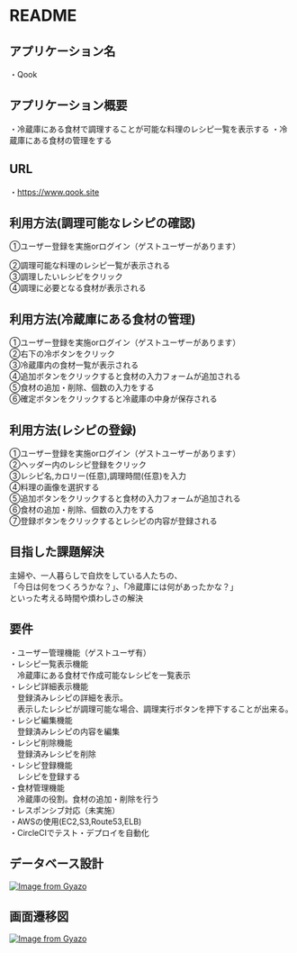 # README

## アプリケーション名
・Qook

## アプリケーション概要
・冷蔵庫にある食材で調理することが可能な料理のレシピ一覧を表示する
・冷蔵庫にある食材の管理をする

## URL
・https://www.qook.site

## 利用方法(調理可能なレシピの確認)
①ユーザー登録を実施orログイン（ゲストユーザーがあります）

②調理可能な料理のレシピ一覧が表示される  
③調理したいレシピをクリック  
④調理に必要となる食材が表示される  

## 利用方法(冷蔵庫にある食材の管理)
①ユーザー登録を実施orログイン（ゲストユーザーがあります）  
②右下の冷ボタンをクリック  
③冷蔵庫内の食材一覧が表示される  
④追加ボタンをクリックすると食材の入力フォームが追加される  
⑤食材の追加・削除、個数の入力をする  
⑥確定ボタンをクリックすると冷蔵庫の中身が保存される  

## 利用方法(レシピの登録)
①ユーザー登録を実施orログイン（ゲストユーザーがあります）  
②ヘッダー内のレシピ登録をクリック  
③レシピ名,カロリー(任意),調理時間(任意)を入力  
④料理の画像を選択する  
⑤追加ボタンをクリックすると食材の入力フォームが追加される  
⑥食材の追加・削除、個数の入力をする  
⑦登録ボタンをクリックするとレシピの内容が登録される  

## 目指した課題解決
主婦や、一人暮らしで自炊をしている人たちの、  
「今日は何をつくろうかな？」、「冷蔵庫には何があったかな？」  
といった考える時間や煩わしさの解決

## 要件
・ユーザー管理機能（ゲストユーザ有）  
・レシピ一覧表示機能  
　冷蔵庫にある食材で作成可能なレシピを一覧表示  
・レシピ詳細表示機能  
　登録済みレシピの詳細を表示。  
　表示したレシピが調理可能な場合、調理実行ボタンを押下することが出来る。  
・レシピ編集機能  
　登録済みレシピの内容を編集  
・レシピ削除機能  
　登録済みレシピを削除  
・レシピ登録機能  
　レシピを登録する  
・食材管理機能  
　冷蔵庫の役割。食材の追加・削除を行う  
・レスポンシブ対応（未実施）  
・AWSの使用(EC2,S3,Route53,ELB)    
・CircleCIでテスト・デプロイを自動化  

## データベース設計
[![Image from Gyazo](https://i.gyazo.com/5d9e32b105523f7f593d8c59ee8f1afd.png)](https://gyazo.com/5d9e32b105523f7f593d8c59ee8f1afd)

## 画面遷移図
[![Image from Gyazo](https://i.gyazo.com/2f50937e9574a344aed93de32b74c22a.png)](https://gyazo.com/2f50937e9574a344aed93de32b74c22a)
